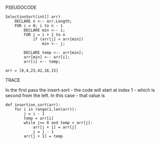 PSEUDOCODE

```
SelectionSort(int[] arr)
    DECLARE n <-- arr.Length;
    FOR i = 0; i to n - 1
        DECLARE min <-- i;
        FOR j = i + 1 to n
            if (arr[j] < arr[min])
                min <-- j;

        DECLARE temp <-- arr[min];
        arr[min] <-- arr[i];
        arr[i] <-- temp;

arr = [8,4,23,42,16,15]
```

TRACE

In the first pass the insert-sort - the code will start at index 1 - which is second from the left. In this case - that value is

```
def insertion_sort(arr):
    for i in range(1,len(arr)):
        j = i - 1
        temp = arr[i]
        while j>= 0 and temp < arr[j]:
            arr[j + 1] = arr[j]
            j = j - 1
        arr[j + 1] = temp
```
